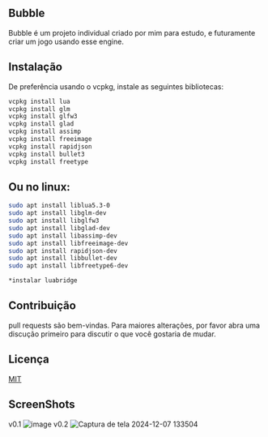 ## Bubble
Bubble é um projeto individual criado por mim para estudo, e futuramente criar um jogo usando esse engine.
## Instalação
De preferência usando o vcpkg, instale as seguintes bibliotecas:
```bash
vcpkg install lua
vcpkg install glm      
vcpkg install glfw3
vcpkg install glad
vcpkg install assimp
vcpkg install freeimage
vcpkg install rapidjson
vcpkg install bullet3
vcpkg install freetype
```
## Ou no linux:
```bash
sudo apt install liblua5.3-0
sudo apt install libglm-dev
sudo apt install libglfw3
sudo apt install libglad-dev
sudo apt install libassimp-dev
sudo apt install libfreeimage-dev
sudo apt install rapidjson-dev
sudo apt install libbullet-dev
sudo apt install libfreetype6-dev

*instalar luabridge
```
## Contribuição
pull requests são bem-vindas. Para maiores alterações, por favor abra uma discução primeiro para discutir o que você gostaria de mudar.
## Licença
[MIT](https://choosealicense.com/licenses/mit/)

## ScreenShots
v0.1
![image](https://github.com/user-attachments/assets/9d256fb2-4851-406d-93b0-acae90c34bb4)
v0.2
![Captura de tela 2024-12-07 133504](https://github.com/user-attachments/assets/640d0907-6de5-46e3-919c-b53990afe300)


